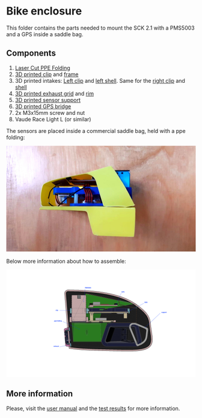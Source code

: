 # Bike enclosure

This folder contains the parts needed to mount the SCK 2.1 with a PMS5003 and a GPS inside a saddle bag.

## Components


1. [Laser Cut PPE Folding](components/ppe-folding.dxf)
2. [3D printed clip](components/clip.stl) and [frame](components/frame.stl)
3. 3D printed intakes: [Left clip](components/inlet-l-clip.stl) and [left shell](components/inlet-l-shell.stl). Same for the [right clip](components/inlet-r-clip.stl) and [shell](components/inlet-r-shell.stl)
4. [3D printed exhaust grid](components/exhaust-grid.stl) and [rim](components/exhaust-rim.stl)
5. [3D printed sensor support](components/support.stl)
6. [3D printed GPS bridge](components/gps-bridge.stl)
6. 2x M3x15mm screw and nut
7. Vaude Race Light L (or similar)

The sensors are placed inside a commercial saddle bag, held with a ppe folding:

![](/assets/images/bike-saddle/ppe.jpg)

Below more information about how to assemble:

![](/assets/images/bike-saddle/cut-view.png)

## More information

Please, visit the [user manual](https://docs.smartcitizen.me/Use%20cases/Almabike/User%20Manual/) and the [test results](https://docs.smartcitizen.me/Use%20cases/Almabike/Test%20Results/) for more information.
